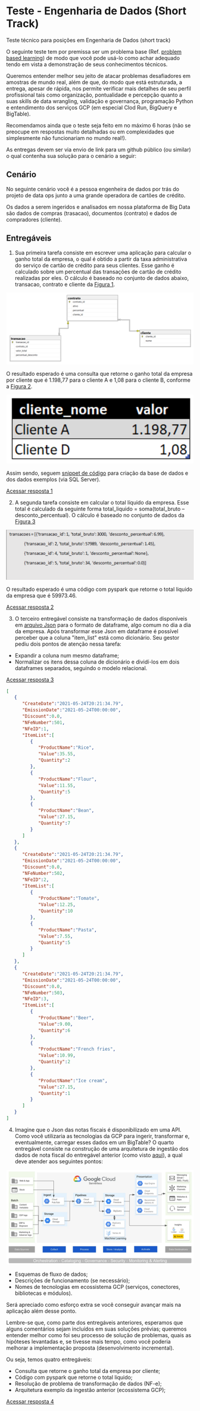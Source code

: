 # Teste - Engenharia de Dados (Short Track)

Teste técnico para posições em Engenharia de Dados (short track)

O seguinte teste tem por premissa ser um problema base (Ref. <a href="hsrc/ttps://teaching.cornell.edu/teaching-resources/engaging-students/problem-based-learning">problem based learning</a>) de modo que você pode usá-lo como achar adequado tendo em vista a demonstração de seus conhecimentos técnicos.

Queremos entender melhor seu jeito de atacar problemas desafiadores em amostras de mundo real, além de que, do modo que está estruturada, a entrega, apesar de rápida, nos permite verificar mais detalhes de seu perfil profissional tais como organização, pontualidade e percepção quanto a suas skills de data wrangling, validação e governança, programação Python e entendimento dos serviços GCP (em especial Clod Run, BigQuery e BigTable).

Recomendamos ainda que o teste seja feito em no máximo 6 horas (não se preocupe em respostas muito detalhadas ou em complexidades que simplesmente não funcionariam no mundo real!).

As entregas devem ser via envio de link para um github público (ou similar) o qual contenha sua solução para o cenário a seguir:

## Cenário

No seguinte cenário você é a pessoa engenheira de dados por trás do projeto de data ops junto a uma grande operadora de cartões de crédito.

Os dados a serem ingeridos e analisados em nossa plataforma de Big Data são dados de compras (trasacao), documentos (contrato) e dados de compradores (cliente).

## Entregáveis

1) Sua primeira tarefa consiste em escrever uma aplicação para calcular o ganho total da empresa, o qual é obtido a partir da taxa administrativa do serviço de cartão de crédito para seus clientes. Esse ganho é calculado sobre um percentual das transações de cartão de crédito realizadas por eles. O cálculo é baseado no conjunto de dados abaixo, transacao, contrato e cliente da <a href="hsrc/ttps://drive.google.com/file/d/1lA2eLHNMoMpApPGz6h7WQpphT9URWxB1/view?usp=sharing">Figura 1</a>.

![Figura 1](assets/Figura%201.png)

O resultado esperado é uma consulta que retorne o ganho total da empresa por cliente que é 1.198,77 para o cliente A e 1,08 para o cliente B, conforme a <a href="hsrc/ttps://drive.google.com/file/d/1KJ9SvkcRX94YQDyKI01ivG-5N3lZp3T1/view?usp=sharing">Figura 2</a>.

![Figura 2](assets/Figura%202.png)

Assim sendo, seguem <a href="hsrc/ttps://drive.google.com/file/d/1lqZZb9WgkyyL7qBZ5ZAPENVYoioK2hMs/view?usp=sharing">snippet de código</a> para criação da base de dados e dos dados exemplos (via SQL Server).

<a href ="src/entregavel_1/README.md">Acessar resposta 1</a>

2) A segunda tarefa consiste em calcular o total líquido da empresa. Esse total é calculado da seguinte forma total_liquido = soma(total_bruto – desconto_percentual). O cálculo é baseado no conjunto de dados da <a href="hsrc/ttps://drive.google.com/file/d/1vekbII5FYAB57mMTwU9I64XRCATD_XqF/view?usp=sharing">Figura 3</a>

![Figura 3](assets/Figura%203.png)

O resultado esperado é uma código com pyspark que retorne o total liquido da empresa que é 59973.46. 

<a href ="src/entregavel_2/README.md">Acessar resposta 2</a>

3) O terceiro entregável consiste na transformação de dados disponíveis em <a href="hsrc/ttps://drive.google.com/file/d/1IDCjpDZh5St97jw4K_bAewJ8hf-rax9C/view?usp=sharing">arquivo Json</a> para o formato de dataframe, algo comum no dia a dia da empresa. Após transformar esse Json em dataframe é possível perceber que a coluna "item_list" está como dicionário. Seu gestor pediu dois pontos de atenção nessa tarefa:

- Expandir a coluna num mesmo dataframe;
- Normalizar os itens dessa coluna de dicionário e dividí-los em dois dataframes separados, seguindo o modelo relacional.

<a href ="src/entregavel_3/README.md">Acessar resposta 3</a>

~~~JSON
[
   {
      "CreateDate":"2021-05-24T20:21:34.79",
      "EmissionDate":"2021-05-24T00:00:00",
      "Discount":0.0,
      "NFeNumber":501,
      "NFeID":1,
      "ItemList":[
         {
            "ProductName":"Rice",
            "Value":35.55,
            "Quantity":2
         },
         {
            "ProductName":"Flour",
            "Value":11.55,
            "Quantity":5
         },
         {
            "ProductName":"Bean",
            "Value":27.15,
            "Quantity":7
         }
      ]
   },
   {
      "CreateDate":"2021-05-24T20:21:34.79",
      "EmissionDate":"2021-05-24T00:00:00",
      "Discount":0.0,
      "NFeNumber":502,
      "NFeID":2,
      "ItemList":[
         {
            "ProductName":"Tomate",
            "Value":12.25,
            "Quantity":10
         },
         {
            "ProductName":"Pasta",
            "Value":7.55,
            "Quantity":5
         }
      ]
   },
   {
      "CreateDate":"2021-05-24T20:21:34.79",
      "EmissionDate":"2021-05-24T00:00:00",
      "Discount":0.0,
      "NFeNumber":503,
      "NFeID":3,
      "ItemList":[
         {
            "ProductName":"Beer",
            "Value":9.00,
            "Quantity":6
         },
         {
            "ProductName":"French fries",
            "Value":10.99,
            "Quantity":2
         },
         {
            "ProductName":"Ice cream",
            "Value":27.15,
            "Quantity":1
         }
      ]
   }
]
~~~

4) Imagine que o Json das notas fiscais é disponibilizado em uma API. Como você utilizaria as tecnologias da GCP para ingerir, transformar e, eventualmente, carregar esses dados em um BigTable? O quarto entregável consiste na construção de uma arquitetura de ingestão dos dados de nota fiscal do entregável anterior (como visto <a href="hsrc/ttps://www.crystalloids.com/hs-fs/hubfs/Screenshot%202022-02-04%20at%2009-44-40-png.png?width=1232&name=Screenshot%202022-02-04%20at%2009-44-40-png.png">aqui</a>), a qual deve atender aos seguintes pontos:

![Figura 4](assets/Screenshot%202022-02-04%20at%2009-44-40-png.webp)

- Esquemas de fluxo de dados;
- Descrições de funcionamento (se necessário);
- Nomes de tecnologias em ecossistema GCP (serviços, conectores, bibliotecas e módulos).

Será apreciado como esforço extra se você conseguir avançar mais na aplicação além desse ponto.

Lembre-se que, como parte dos entregáveis anteriores, esperamos que alguns comentários sejam incluídos em suas soluções prévias; queremos entender melhor como foi seu processo de solução de problemas, quais as hipóteses levantadas e, se tivesse mais tempo, como você poderia melhorar a implementação proposta (desenvolvimento incremental).

Ou seja, temos quatro entregáveis:

- Consulta que retorne o ganho total da empresa por cliente;
- Código com pyspark que retorne o total liquido;
- Resolução de problema de transformação de dados (NF-e);
- Arquitetura exemplo da ingestão anterior (ecossistema GCP);

<a href ="src/entregavel_4/README.md">Acessar resposta 4</a>
